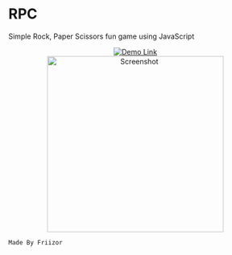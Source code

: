# RPC
Simple Rock, Paper Scissors fun game using JavaScript

<div align="center">
    <a href="https://friizor.github.io/RPC/" target="_blank">
        <img src="https://img.shields.io/badge/Demo-Link-brightgreen" alt="Demo Link">
    </a><br>
    <img src="https://github.com/user-attachments/assets/3003c343-0b45-4b17-96d8-1ac4a30497b8" height="350px" alt="Screenshot">
</div>


`Made By Friizor`
